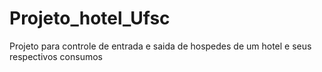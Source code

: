 # Projeto_hotel_Ufsc
Projeto para controle de entrada e saida de hospedes de um hotel e seus respectivos consumos 
